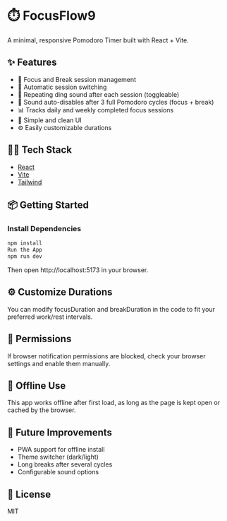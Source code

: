 # ⏱️ FocusFlow9

A minimal, responsive Pomodoro Timer built with React + Vite.

## ✨ Features

- 🎯 Focus and Break session management
- 🔁 Automatic session switching
- 🔔 Repeating ding sound after each session (toggleable)
- 🛑 Sound auto-disables after 3 full Pomodoro cycles (focus + break)
- 📊 Tracks daily and weekly completed focus sessions
- 🎨 Simple and clean UI
- ⚙️ Easily customizable durations

## 🧑‍💻 Tech Stack

- [React](https://reactjs.org/)
- [Vite](https://vitejs.dev/)
- [Tailwind](https://tailwindcss.com)

## 📦 Getting Started

### Install Dependencies

```bash
npm install
Run the App
npm run dev
```
Then open http://localhost:5173 in your browser.

## ⚙️ Customize Durations
You can modify focusDuration and breakDuration in the code to fit your preferred work/rest intervals.

## 📢 Permissions
If browser notification permissions are blocked, check your browser settings and enable them manually.

## 📁 Offline Use
This app works offline after first load, as long as the page is kept open or cached by the browser.

## 🚧 Future Improvements
- PWA support for offline install
- Theme switcher (dark/light)
- Long breaks after several cycles
- Configurable sound options

## 📄 License
MIT
